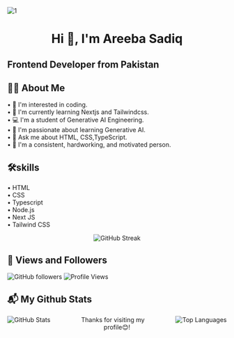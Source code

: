 ![1](https://github.com/user-attachments/assets/21540c3b-810c-442e-b2cd-6cb5a032d2a0)

<h1 align="center">Hi 👋, I'm Areeba Sadiq</h1>
<h2>Frontend Developer from Pakistan</h2>

## 🙋‍♀️ About Me
  • 🌈 I'm interested in coding.<br>
  • 📗 I'm currently learning Nextjs and Tailwindcss.<br>
  • 💻 I'm a student of Generative AI Engineering.<br>
  • 🌟 I'm passionate about learning Generative AI.<br>
  • 📜 Ask me about HTML, CSS,TypeScript.<br>
  • 🚀 I'm a consistent, hardworking, and motivated person.<br>


## 🛠️skills
• HTML<br>
• CSS<br>
• Typescript<br>
• Node.js<br>
• Next JS <br>
• Tailwind CSS


<div align="center">
  <img src="https://github-readme-streak-stats.herokuapp.com/?user=AreebaSadiq23&theme=radical" alt="GitHub Streak"/>
</div>

## 👥 Views and Followers
![GitHub followers](https://img.shields.io/github/followers/AreebaSadiq23?style=social)
![Profile Views](https://komarev.com/ghpvc/?username=AreebaSadiq23&color=blue)



## 📬 My Github Stats 
<div>
  <img src="https://github-readme-stats.vercel.app/api?username=AreebaSadiq23&show_icons=true&theme=radical" alt="GitHub Stats" style="float: left; margin-right: 50px;"/>
  <img src="https://github-readme-stats.vercel.app/api/top-langs/?username=AreebaSadiq23&layout=compact&theme=radical" alt="Top Languages" style="float: right; margin-left: 50px;" />
</div>




<p align="center" style="font-size: "30px"; color: #000;" margin-top="60px">Thanks for visiting my profile😊!</p>








<!-- Rest of your README content -->
